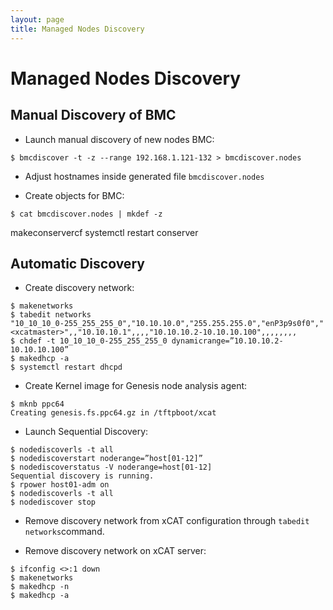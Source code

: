 ```yaml
---
layout: page
title: Managed Nodes Discovery
---
```

# Managed Nodes Discovery

## Manual Discovery of BMC

* Launch manual discovery of new nodes BMC:
```
$ bmcdiscover -t -z --range 192.168.1.121-132 > bmcdiscover.nodes
```

* Adjust hostnames inside generated file `bmcdiscover.nodes`

* Create objects for BMC:
```
$ cat bmcdiscover.nodes | mkdef -z
```
makeconservercf
systemctl restart conserver

## Automatic Discovery

* Create discovery network:
```
$ makenetworks
$ tabedit networks
"10_10_10_0-255_255_255_0","10.10.10.0","255.255.255.0","enP3p9s0f0","<xcatmaster>",,"10.10.10.1",,,,"10.10.10.2-10.10.10.100",,,,,,,,
$ chdef -t 10_10_10_0-255_255_255_0 dynamicrange=”10.10.10.2-10.10.10.100”
$ makedhcp -a
$ systemctl restart dhcpd
```

* Create Kernel image for Genesis node analysis agent:
```
$ mknb ppc64
Creating genesis.fs.ppc64.gz in /tftpboot/xcat
```

* Launch Sequential Discovery:
```
$ nodediscoverls -t all
$ nodediscoverstart noderange=”host[01-12]”
$ nodediscoverstatus -V noderange=host[01-12]
Sequential discovery is running.
$ rpower host01-adm on
$ nodediscoverls -t all
$ nodediscover stop
```

* Remove discovery network from xCAT configuration through `tabedit networks`command.

* Remove discovery network on xCAT server:
```
$ ifconfig <>:1 down
$ makenetworks
$ makedhcp -n
$ makedhcp -a
```
